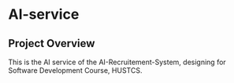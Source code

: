 # **AI-service**

## **Project Overview**

This is the AI service of the AI-Recruitement-System, designing for Software Development Course, HUSTCS.

